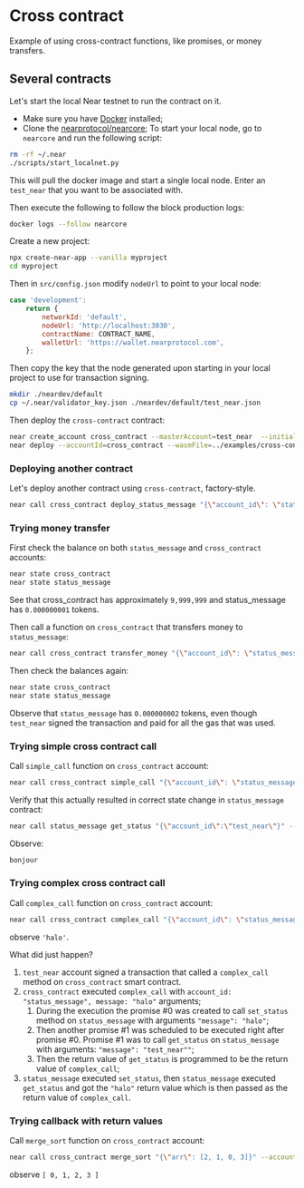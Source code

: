 # Cross contract

Example of using cross-contract functions, like promises, or money transfers.

## Several contracts
Let's start the local Near testnet to run the contract on it.

* Make sure you have [Docker](https://www.docker.com/) installed;
* Clone the [nearprotocol/nearcore](https://github.com/nearprotocol/nearcore);
To start your local node, go to `nearcore` and run the following script:
```bash
rm -rf ~/.near
./scripts/start_localnet.py
```
This will pull the docker image and start a single local node. Enter an `test_near` that you want to be associated with.

Then execute the following to follow the block production logs:
```bash
docker logs --follow nearcore
```

Create a new project:
```bash
npx create-near-app --vanilla myproject
cd myproject
```

Then in `src/config.json` modify `nodeUrl` to point to your local node:
```js
case 'development':
    return {
        networkId: 'default',
        nodeUrl: 'http://localhost:3030',
        contractName: CONTRACT_NAME,
        walletUrl: 'https://wallet.nearprotocol.com',
    };
```

Then copy the key that the node generated upon starting in your local project to use for transaction signing.
```bash
mkdir ./neardev/default
cp ~/.near/validator_key.json ./neardev/default/test_near.json
```

Then deploy the `cross-contract` contract:
```bash
near create_account cross_contract --masterAccount=test_near  --initialBalance 10000000
near deploy --accountId=cross_contract --wasmFile=../examples/cross-contract-high-level/res/cross_contract_high_level.wasm
```

### Deploying another contract
Let's deploy another contract using `cross-contract`, factory-style.
```bash
near call cross_contract deploy_status_message "{\"account_id\": \"status_message\", \"amount\":1000000000000000}" --accountId=test_near 
```

### Trying money transfer

First check the balance on both `status_message` and `cross_contract` accounts:

```bash
near state cross_contract
near state status_message
```

See that cross_contract has approximately `9,999,999` and status_message has `0.000000001` tokens.

Then call a function on `cross_contract` that transfers money to `status_message`:

```bash
near call cross_contract transfer_money "{\"account_id\": \"status_message\", \"amount\":1000000000000000}" --accountId=test_near
```

Then check the balances again:

```bash
near state cross_contract
near state status_message
```

Observe that `status_message` has `0.000000002` tokens, even though
`test_near` signed the transaction and paid for all the gas that was used.

### Trying simple cross contract call

Call `simple_call` function on `cross_contract` account:

```bash
near call cross_contract simple_call "{\"account_id\": \"status_message\", \"message\":\"bonjour\"}" --accountId=test_near --gas 10000000000000000000
```

Verify that this actually resulted in correct state change in `status_message` contract:

```bash
near call status_message get_status "{\"account_id\":\"test_near\"}" --accountId=test_near --gas 10000000000000000000
```
Observe:
```bash
bonjour
```

### Trying complex cross contract call

Call `complex_call` function on `cross_contract` account:

```bash
near call cross_contract complex_call "{\"account_id\": \"status_message\", \"message\":\"halo\"}" --accountId=test_near --gas 10000000000000000000
```

observe `'halo'`.

What did just happen?

1. `test_near` account signed a transaction that called a `complex_call` method on `cross_contract` smart contract.
2. `cross_contract` executed `complex_call` with `account_id: "status_message", message: "halo"` arguments;
    1. During the execution the promise #0 was created to call `set_status` method on `status_message` with arguments `"message": "halo"`;
    2. Then another promise #1 was scheduled to be executed right after promise #0. Promise #1 was to call `get_status` on `status_message` with arguments: `"message": "test_near""`;
    3. Then the return value of `get_status` is programmed to be the return value of `complex_call`;
3. `status_message` executed `set_status`, then `status_message` executed `get_status` and got the `"halo"` return value
which is then passed as the return value of `complex_call`.

### Trying callback with return values

Call `merge_sort` function on `cross_contract` account:

```bash
near call cross_contract merge_sort "{\"arr\": [2, 1, 0, 3]}" --accountId=test_near --gas 10000000000000000000
```

observe `[ 0, 1, 2, 3 ]`
